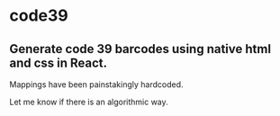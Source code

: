 # code39

## Generate code 39 barcodes using native html and css in React.

Mappings have been painstakingly hardcoded.

Let me know if there is an algorithmic way.

